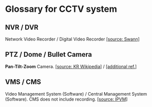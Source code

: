# Glossary for CCTV system

## NVR / DVR  

Network Video Recorder / Digital Video Recorder [[source: Swann]](https://www.swann.com/blog/dvr-vs-nvr-whats-the-difference/)



## PTZ / Dome / Bullet Camera    

**Pan-Tilt-Zoom** Camera. [[source: KR Wikipedia]](https://ko.wikipedia.org/wiki/%ED%8C%AC-%ED%8B%B8%ED%8A%B8-%EC%A4%8C_%EC%B9%B4%EB%A9%94%EB%9D%BC) / [[additional ref.]](https://www.securityinstrument.com/bullet-dome-ptz-cameras-whats-difference/)  

## VMS / CMS

Video Management System (Software) / Central Management System (Software). CMS does not include recording. [[source: IPVM]](https://ipvm.com/reports/vms-vs-cms)  

